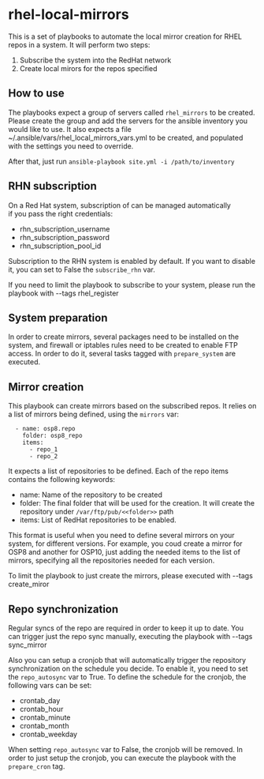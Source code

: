 # rhel-local-mirrors

This is a set of playbooks to automate the local mirror creation
for RHEL repos in a system. It will perform two steps:
1. Subscribe the system into the RedHat network
2. Create local mirors for the repos specified

## How to use

The playbooks expect a group of servers called ``rhel_mirrors`` to be
created. Please create the group and add the servers for the ansible inventory
you would like to use.
It also expects a file  ~/.ansible/vars/rhel_local_mirrors_vars.yml to be
created, and populated with the settings you need to override.

After that, just run ``ansible-playbook site.yml -i /path/to/inventory``

## RHN subscription                                                             

On a Red Hat system, subscription of can be managed automatically        
if you pass the right credentials:                                              
* rhn_subscription_username                                                     
* rhn_subscription_password                                                     
* rhn_subscription_pool_id

Subscription to the RHN system is enabled by default. If you want to disable it, you
can set to False the `subscribe_rhn` var.

If you need to limit the playbook to subscribe to your system, please run the playbook with
--tags rhel_register

## System preparation

In order to create mirrors, several packages need to be installed on the system, and
firewall or iptables rules need to be created to enable FTP access. In order to do it, several
tasks tagged with `prepare_system` are executed.

## Mirror creation

This playbook can create mirrors based on the subscribed repos. It relies on a list of
mirrors being defined, using the `mirrors` var:

  ```mirrors:
    - name: osp8.repo
      folder: osp8_repo
      items:
        - repo_1
        - repo_2
```

It expects a list of repositories to be defined. Each of the repo items contains the
following keywords:
* name: Name of the repository to be created
* folder: The final folder that will be used for the creation. It will create the repository under `/var/ftp/pub/<<folder>>` path
* items: List of RedHat repositories to be enabled.

This format is useful when you need to define several mirrors on your system, for different versions.
For example, you coud create a mirror for OSP8 and another for OSP10, just adding the needed items to the
list of mirrors, specifying all the repositories needed for each version.

To limit the playbook to just create the mirrors, please executed with
--tags create_miror

## Repo synchronization

Regular syncs of the repo are required in order to keep it up to date. You can trigger just
the repo sync manually, executing the playbook with --tags sync_mirror

Also you can setup a cronjob that will automatically trigger the repository
synchronization on the schedule you decide. To enable it, you need to set the
``repo_autosync`` var to True. To define the schedule for the cronjob, the following
vars can be set:
* crontab_day
* crontab_hour
* crontab_minute
* crontab_month
* crontab_weekday

When setting ``repo_autosync`` var to False, the cronjob will be removed. In order
to just setup the cronjob, you can execute the playbook with the ``prepare_cron`` tag.

